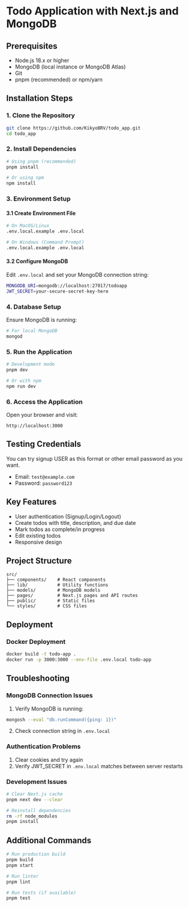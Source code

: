 # Todo Application with Next.js and MongoDB

## Prerequisites
- Node.js 18.x or higher
- MongoDB (local instance or MongoDB Atlas)
- Git
- pnpm (recommended) or npm/yarn

## Installation Steps

### 1. Clone the Repository
```bash
git clone https://github.com/KikyoBRV/todo_app.git
cd todo_app
```

### 2. Install Dependencies
```bash
# Using pnpm (recommended)
pnpm install

# Or using npm
npm install
```

### 3. Environment Setup

#### 3.1 Create Environment File
```bash
# On MacOS/Linux
.env.local.example .env.local

# On Windows (Command Prompt)
.env.local.example .env.local
```

#### 3.2 Configure MongoDB
Edit `.env.local` and set your MongoDB connection string:
```bash
MONGODB_URI=mongodb://localhost:27017/todoapp
JWT_SECRET=your-secure-secret-key-here
```

### 4. Database Setup
Ensure MongoDB is running:
```bash
# For local MongoDB
mongod
```

### 5. Run the Application
```bash
# Development mode
pnpm dev

# Or with npm
npm run dev
```

### 6. Access the Application
Open your browser and visit:
```
http://localhost:3000
```

## Testing Credentials
You can try signup USER as this format or other email password as you want.
- Email: `test@example.com`
- Password: `password123`

## Key Features
- User authentication (Signup/Login/Logout)
- Create todos with title, description, and due date
- Mark todos as complete/in progress
- Edit existing todos
- Responsive design

## Project Structure
```
src/
├── components/    # React components
├── lib/           # Utility functions
├── models/        # MongoDB models
├── pages/         # Next.js pages and API routes
├── public/        # Static files
└── styles/        # CSS files
```

## Deployment

### Docker Deployment
```bash
docker build -t todo-app .
docker run -p 3000:3000 --env-file .env.local todo-app
```

## Troubleshooting

### MongoDB Connection Issues
1. Verify MongoDB is running:
```bash
mongosh --eval "db.runCommand({ping: 1})"
```
2. Check connection string in `.env.local`

### Authentication Problems
1. Clear cookies and try again
2. Verify JWT_SECRET in `.env.local` matches between server restarts

### Development Issues
```bash
# Clear Next.js cache
pnpm next dev --clear

# Reinstall dependencies
rm -rf node_modules
pnpm install
```

## Additional Commands
```bash
# Run production build
pnpm build
pnpm start

# Run linter
pnpm lint

# Run tests (if available)
pnpm test
```